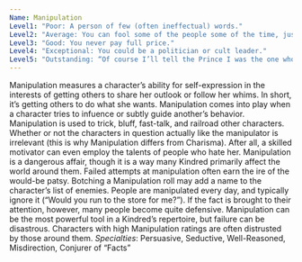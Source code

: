```yaml
---
Name: Manipulation
Level1: "Poor: A person of few (often ineffectual) words."
Level2: "Average: You can fool some of the people some of the time, just like anybody else."
Level3: "Good: You never pay full price."
Level4: "Exceptional: You could be a politician or cult leader."
Level5: "Outstanding: “Of course I’ll tell the Prince I was the one who tried to stake him!”"
---
```


Manipulation measures a character’s ability for self-expression in the interests of getting others to share her outlook or follow her whims. In short, it’s getting others to do what she wants. Manipulation comes into play when a character tries to infuence or subtly guide another’s behavior. Manipulation is used to trick, bluff, fast-talk, and railroad other characters. Whether or not the characters in question actually like the manipulator is irrelevant (this is why Manipulation differs from Charisma). After all, a skilled motivator can even employ the talents of people who hate her. Manipulation is a dangerous affair, though it is a way many Kindred primarily affect the world around them. Failed attempts at manipulation often earn the ire of the would-be patsy. Botching a Manipulation roll may add a name to the character’s list of enemies. People are manipulated every day, and typically ignore it (“Would you run to the store for me?”). If the fact is brought to their attention, however, many people become quite defensive. Manipulation can be the most powerful tool in a Kindred’s repertoire, but failure can be disastrous. Characters with high Manipulation ratings are often distrusted by those around them.
_Specialties_: Persuasive, Seductive, Well-Reasoned, Misdirection, Conjurer of “Facts”